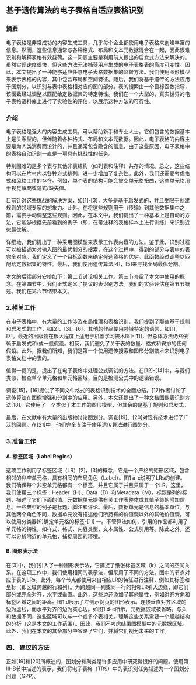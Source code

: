 ## 基于遗传算法的电子表格自适应表格识别



### 摘要

电子表格是非常成功的内容生成工具，几乎每个企业都使用电子表格来创建丰富的信息。然而，这些信息通常与各种格式、布局和文本元数据混合在一起，因此很难识别和解释表格有效载荷。这一问题主要是利用前人提出的启发式方法来解决的。虽然实现速度很快，但这些方法无法捕获用户生成的电子表格表的高度可变性。因此，本文提出了一种能够适应任意电子表格数据集的监督方法。我们使用图形模型来表示表格的内容，其中包含布局和空间特征。随后，我们将基于遗传的方法应用于图划分，以识别与表中表格相对应的图的部分。表的搜索由一个目标函数指导，该函数经过调整以匹配给定数据集的特定特性。我们在一个大型的，真实世界的电子表格语料库上进行了实验性的评估，以展示这种方法的可行性。



### 介绍

电子表格是强大的内容生成工具，可以帮助新手和专业人士。它们包含的数据基本上是关系型的，但伴随着各种格式、布局和文本元数据。因此，电子表格的内容主要是为人类消费而设计的，并且通常包含隐含的信息。由于这些原因，电子表格中的表格自动识别一直是一项具有挑战性的任务。

特别困难的是多个表与其他非表结构（如列表和注释）共存的情况。总之，这些结构可以在片材内以各种方式排列，进一步增加了复杂性。此外，我们还需要考虑格式和风格工件的存在。例如，单个表的结构可能会被空单元格扭曲，这些单元格用于视觉填充或隐式/缺失值。

目前针对这些挑战的解决方案，如[1]-[3]，大多是基于启发式的，并且受限于创建规则的领域专家的想象力。此外，在将这些规则用于（传输）到其他数据集中之前，需要手动调整这些规则。因此，在本文中，我们提出了一种基本上是自动的方法，它能够根据先前看到的例子（即，在带注释的表格样本上进行训练）来识别近似最优解。

详细地，我们提出了一种采用图模型来表示工作表内容的方法。鉴于此，识别过程可以被描述为对输入图的最优划分的搜索，在这个过程中，得到的部分与表中的表完全对应。我们定义了一个目标函数来确定候选资格的优劣。此函数经过调整以匹配给定数据集的特性。最后，我们使用遗传算法[4]，[5]来寻找全局最优分割。

本文的后续部分安排如下：第二节讨论相关工作。第三节介绍了本文中使用的概念。在第四节中，我们正式定义了提议的表识别方法。我们的实验评估在第五节概述。我们在第六节结束本文。



### 2.相关工作

在电子表格中，有大量的工作涉及布局推理和表格识别，我们提到了那些基于规则和启发式的工作，如[2]、[3]、[6]。其他的作品使用领域特定的语言，如[1]，[7]。最近的出版物在很大程度上适用于机器学习技术[8]-[11]，但总体方法仍然依赖于启发式和/或一般假设。相反，我们避免了关于表的数量、格式和安排的任何假设。此外，据我们所知，我们是第一个使用遗传搜索和图形分割技术来识别电子表格文档中的表的。

值得一提的是，提出了在电子表格中处理公式调试的方法。在[12]-[14]中，与我们类似，检查单个单元格和单元格区域，目的是检测公式中的逻辑错误。

调查[15]，[16]提供了不同文件格式的表格识别技术的全面总结。[17]作者讨论了遗传算法在图像增强和分割中的应用。另外，本文还提出了一种文档图像表识别方法[18]。它使用了一个类似于本工作的图形模型，但其余的是基于规则和启发式。

最后，在文献中有大量的出版物讨论图划分。调查[19]、[20]对现有技术进行了广泛的回顾。在[21]中，他们完全专注于使用遗传算法进行图划分。



### 3.准备工作

#### A. 标签区域（Label Regins）

这项工作利用了标签区域（LR）[2]，[3]的概念，它是一个严格的矩形区域，包含相邻的非空单元格，具有相同的布局角色（Label）。图1 a-c说明了LRs的创建。我们确保每个非空单元格都有一个标签，并且它属于并且只属于一个LR。这里，我们使用三个标签：Header（H）、Data（D）和Metadata（M）。标题是列的标题，描述了它们下面的值。元数据单元提供有关工作表整体或其值子集的附加信息。一些典型的例子是标题、脚注和评论。最后，数据单元是信息的基本单位。与其他两个角色不同，数据单元没有描述他们所持有的价值观以外的其他价值观。可以使用分类器[9]确定单元格的标签-[11] 一。不管算法如何，引用的作品都利用了单元格的特性，如样式、格式、内容类型、文本属性、公式引用等。除此之外，还可以分析附近的单元格，捕捉周围的环境。

#### B. 图形表示法

在[3]中，我们引入了一种图形表示法，它捕捉了纸张标签区域（lr）之间的空间关系。在这项工作中，我们使用相同的表示法，但采用了不同的方法。图中的节点对应于表的LRs。此外，每个节点都使用来自相应LR的特征进行注释，例如其标签和坐标（即区域跨越的行和列）。为跨越同一列或同一行的相邻LR引入边缘，即它们部分或完全对齐，水平或垂直。此外，这些边还添加了其他属性，例如对齐方向和标签区域之间的距离。图1.d展示了左侧示例页的图形表示。连接垂直对齐区域的边为虚线，而水平对齐的边为实心边。如图1.d-e所示，元数据区域被省略。与头和数据不同，这些区域可以与一个或多个表相关。理解这些关系需要一个超越结构的分析（这是本文的工作范围）。因此，我们不考虑结果图模型中的元数据区域。此外，我们在本文的其余部分中省略了它们，并将它们视为未来的工作。





### 四、 建议的方法

正如[19]和[20]所概述的，图划分和聚类是许多应用中研究得很好的问题。使用第III-B节中描述的表示，我们将电子表格（TRS）中的表识别任务描述为一个图划分问题（GPP）。





